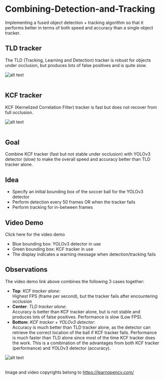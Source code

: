 # Combining-Detection-and-Tracking
Implementing a fused object detection + tracking algorithm so that it performs better in terms of both speed and accuracy than a single object tracker.

## TLD tracker
The TLD (Tracking, Learning and Detection) tracker is robust for objects under occlusion, but produces lots of false positives and is quite slow.

![alt text](https://github.com/yyhz76/combining-detection-and-tracking/blob/main/images/TLD_alone.png)<br /><br />  

## KCF tracker
KCF (Kernelized Correlation Filter) tracker is fast but does not recover from full occlusion.

![alt text](https://github.com/yyhz76/combining-detection-and-tracking/blob/main/images/KCF_alone.png)<br /><br /> 

## Goal
Combine KCF tracker (fast but not stable under occlusion) with YOLOv3 detector (slow) to make the overall speed and accuracy better than TLD tracker alone.



## Idea
* Specify an initial bounding box of the soccer ball for the YOLOv3 detector
* Perform detection every 50 frames OR when the tracker fails
* Perform tracking for in-between frames

## Video Demo
Click here for the video demo


* Blue bounding box:  YOLOv3 detector in use
* Green bounding box: KCF tracker in use
* The display indicates a warning message when detection/tracking fails

## Observations
The video demo link above combines the following 3 cases together:
  * **Top**: _KCF tracker alone_:  
  Highest FPS (frame per second), but the tracker fails after encountering occlusion
  * **Center**: _TLD tracker alone_:  
  Accuracy is better than KCF tracker alone, but is not stable and produces lots of false positives. Performance is slow (Low FPS). 
  * **Bottom**: _KCF tracker + YOLOv3 detector_:  
  Accuracy is much better than TLD tracker alone, as the detector can retrieve the correct location of the ball if KCF tracker fails. Performance is much faster than TLD alone since most of the time KCF tracker does the work. This is a combination of the advantages from both KCF tracker (performance) and YOLOv3 detector (accuracy).	

![alt text](https://github.com/yyhz76/combining-detection-and-tracking/blob/main/images/combined.png)<br /><br />   

Image and video copyrights belong to https://learnopencv.com/


